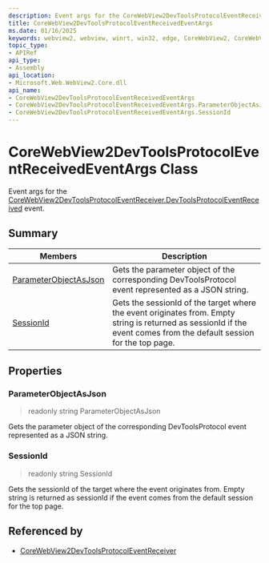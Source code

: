 ```yaml
---
description: Event args for the CoreWebView2DevToolsProtocolEventReceiver.DevToolsProtocolEventReceived event.
title: CoreWebView2DevToolsProtocolEventReceivedEventArgs
ms.date: 01/16/2025
keywords: webview2, webview, winrt, win32, edge, CoreWebView2, CoreWebView2Controller, browser control, edge html, CoreWebView2DevToolsProtocolEventReceivedEventArgs
topic_type:
- APIRef
api_type:
- Assembly
api_location:
- Microsoft.Web.WebView2.Core.dll
api_name:
- CoreWebView2DevToolsProtocolEventReceivedEventArgs
- CoreWebView2DevToolsProtocolEventReceivedEventArgs.ParameterObjectAsJson
- CoreWebView2DevToolsProtocolEventReceivedEventArgs.SessionId
---
```


# CoreWebView2DevToolsProtocolEventReceivedEventArgs Class



Event args for the [CoreWebView2DevToolsProtocolEventReceiver.DevToolsProtocolEventReceived](corewebview2devtoolsprotocoleventreceiver.md#devtoolsprotocoleventreceived) event.

## Summary

Members|Description
--|--
[ParameterObjectAsJson](#parameterobjectasjson) | Gets the parameter object of the corresponding DevToolsProtocol event represented as a JSON string.
[SessionId](#sessionid) | Gets the sessionId of the target where the event originates from. Empty string is returned as sessionId if the event comes from the default session for the top page.

## Properties

### ParameterObjectAsJson

> readonly  string ParameterObjectAsJson

Gets the parameter object of the corresponding DevToolsProtocol event represented as a JSON string.

### SessionId

> readonly  string SessionId

Gets the sessionId of the target where the event originates from. Empty string is returned as sessionId if the event comes from the default session for the top page.






## Referenced by

- [CoreWebView2DevToolsProtocolEventReceiver](corewebview2devtoolsprotocoleventreceiver.md)
